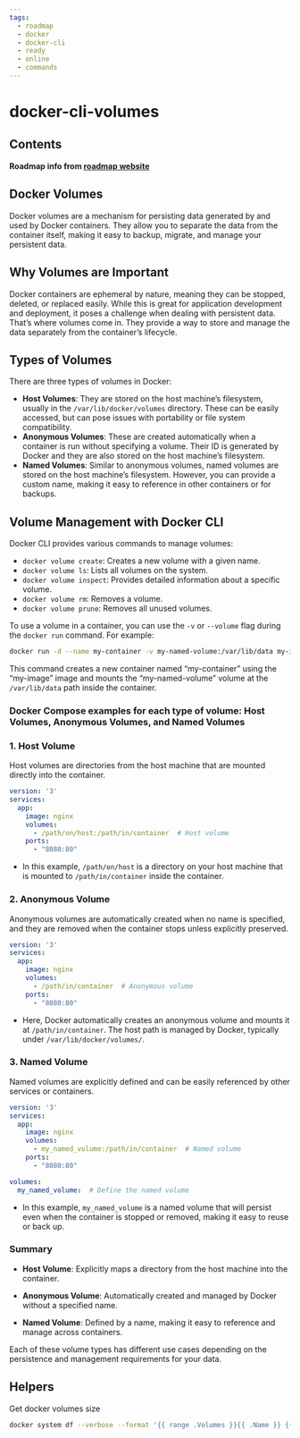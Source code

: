 ```yaml
---
tags:
  - roadmap
  - docker
  - docker-cli
  - ready
  - online
  - commands
---
```


# docker-cli-volumes

## Contents

__Roadmap info from [roadmap website](https://roadmap.sh/docker/docker-cli/volumes)__

## Docker Volumes

Docker volumes are a mechanism for persisting data generated by and used by Docker containers. They allow you to separate the data from the container itself, making it easy to backup, migrate, and manage your persistent data.

## Why Volumes are Important

Docker containers are ephemeral by nature, meaning they can be stopped, deleted, or replaced easily. While this is great for application development and deployment, it poses a challenge when dealing with persistent data. That’s where volumes come in. They provide a way to store and manage the data separately from the container’s lifecycle.

## Types of Volumes

There are three types of volumes in Docker:

* __Host Volumes__: They are stored on the host machine’s filesystem, usually in the `/var/lib/docker/volumes` directory. These can be easily accessed, but can pose issues with portability or file system compatibility.
* __Anonymous Volumes__: These are created automatically when a container is run without specifying a volume. Their ID is generated by Docker and they are also stored on the host machine’s filesystem.
* __Named Volumes__: Similar to anonymous volumes, named volumes are stored on the host machine’s filesystem. However, you can provide a custom name, making it easy to reference in other containers or for backups.

## Volume Management with Docker CLI

Docker CLI provides various commands to manage volumes:

* `docker volume create`: Creates a new volume with a given name.
* `docker volume ls`: Lists all volumes on the system.
* `docker volume inspect`: Provides detailed information about a specific volume.
* `docker volume rm`: Removes a volume.
* `docker volume prune`: Removes all unused volumes.

To use a volume in a container, you can use the `-v` or `--volume` flag during the `docker run` command. For example:

```bash
docker run -d --name my-container -v my-named-volume:/var/lib/data my-image
```

This command creates a new container named “my-container” using the “my-image” image and mounts the “my-named-volume” volume at the `/var/lib/data` path inside the container.

### Docker Compose examples for each type of volume: __Host Volumes__, __Anonymous Volumes__, and __Named Volumes__

### 1. __Host Volume__

Host volumes are directories from the host machine that are mounted directly into the container.

```yaml
version: '3'
services:
  app:
    image: nginx
    volumes:
      - /path/on/host:/path/in/container  # Host volume
    ports:
      - "8080:80"
```

* In this example, `/path/on/host` is a directory on your host machine that is mounted to `/path/in/container` inside the container.

### 2. __Anonymous Volume__

Anonymous volumes are automatically created when no name is specified, and they are removed when the container stops unless explicitly preserved.

```yaml
version: '3'
services:
  app:
    image: nginx
    volumes:
      - /path/in/container  # Anonymous volume
    ports:
      - "8080:80"
```

* Here, Docker automatically creates an anonymous volume and mounts it at `/path/in/container`. The host path is managed by Docker, typically under `/var/lib/docker/volumes/`.

### 3. __Named Volume__

Named volumes are explicitly defined and can be easily referenced by other services or containers.

```yaml
version: '3'
services:
  app:
    image: nginx
    volumes:
      - my_named_volume:/path/in/container  # Named volume
    ports:
      - "8080:80"

volumes:
  my_named_volume:  # Define the named volume
```

* In this example, `my_named_volume` is a named volume that will persist even when the container is stopped or removed, making it easy to reuse or back up.

### Summary

* __Host Volume__: Explicitly maps a directory from the host machine into the container.

* __Anonymous Volume__: Automatically created and managed by Docker without a specified name.
* __Named Volume__: Defined by a name, making it easy to reference and manage across containers.

Each of these volume types has different use cases depending on the persistence and management requirements for your data.

## Helpers

Get docker volumes size

```bash
docker system df --verbose --format '{{ range .Volumes }}{{ .Name }} {{ .Size }}\n{{ end }}'
```
